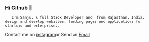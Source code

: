 ### Hi Github 👋
       I'm Sanju. A full Stack Developer and  from Rajasthan, India.
    design and develop websites, landing pages and applications for startups and enterprises.
 
  Contact me on [instagram](https://www.instagram.com/_mr_tdb/)or Send an [Email](mailto:"sanju2help@gmail.com")
